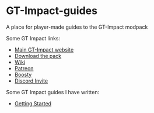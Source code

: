 # GT-Impact-guides
A place for player-made guides to the GT-Impact modpack

Some GT Impact links:

 * [Main GT-Impact website](https://gt-impact.github.io/)
 * [Download the pack](https://gt-impact.github.io/#/download)
 * [Wiki](https://gt-impact.github.io/#/)
 * [Patreon](https://www.patreon.com/gtimpact)
 * [Boosty](https://boosty.to/gt-impact)
 * [Discord Invite](https://discord.gg/bMf2qvd)

Some GT Impact guides I have written:

 * [Getting Started](GettingStarted.md)
